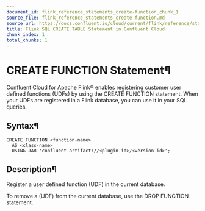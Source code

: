 ```yaml
---
document_id: flink_reference_statements_create-function_chunk_1
source_file: flink_reference_statements_create-function.md
source_url: https://docs.confluent.io/cloud/current/flink/reference/statements/create-function.html
title: Flink SQL CREATE TABLE Statement in Confluent Cloud
chunk_index: 1
total_chunks: 1
---
```


# CREATE FUNCTION Statement¶

Confluent Cloud for Apache Flink® enables registering customer user defined functions (UDFs) by using the CREATE FUNCTION statement. When your UDFs are registered in a Flink database, you can use it in your SQL queries.

## Syntax¶

    CREATE FUNCTION <function-name>
      AS <class-name>
      USING JAR 'confluent-artifact://<plugin-id>/<version-id>';

## Description¶

Register a user defined function (UDF) in the current database.

To remove a (UDF) from the current database, use the DROP FUNCTION statement.
